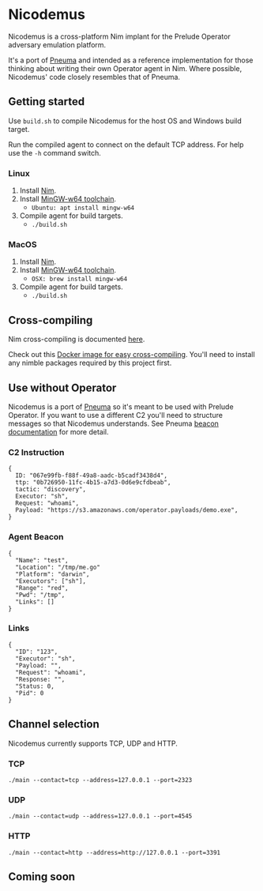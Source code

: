 # Nicodemus

Nicodemus is a cross-platform Nim implant for the Prelude Operator adversary emulation platform.  

It's a port of [Pneuma](https://github.com/preludeorg/pneuma) and intended as a reference implementation for those thinking about writing their own Operator agent in Nim. Where possible, Nicodemus' code closely resembles that of Pneuma.

## Getting started

Use `build.sh` to compile Nicodemus for the host OS and Windows build target.

Run the compiled agent to connect on the default TCP address.  For help use the `-h` command switch.

### Linux 

1. Install [Nim](https://nim-lang.org/install_unix.html).
2. Install [MinGW-w64 toolchain](https://nim-lang.org/install_unix.html).
   - `Ubuntu: apt install mingw-w64`
3. Compile agent for build targets.
   - `./build.sh`

### MacOS

1. Install [Nim](https://nim-lang.org/install_unix.html).
2. Install [MinGW-w64 toolchain](https://nim-lang.org/install_unix.html).
   - `OSX: brew install mingw-w64`
3. Compile agent for build targets.
   - `./build.sh`

## Cross-compiling

Nim cross-compiling is documented [here](https://nim-lang.org/docs/nimc.html#crossminuscompilation).

Check out this [Docker image for easy cross-compiling](https://github.com/chrisheller/docker-nim-cross).  You'll need to install any nimble packages required by this project first.

## Use without Operator

Nicodemus is a port of [Pneuma](https://github.com/preludeorg/pneuma) so it's meant to be used with Prelude Operator.  If you want to use a different C2 you'll need to structure messages so that Nicodemus understands.  See Pneuma [beacon documentation](https://github.com/preludeorg/pneuma#use-without-operator) for more detail.

### C2 Instruction

```
{
  ID: "067e99fb-f88f-49a8-aadc-b5cadf3438d4",
  ttp: "0b726950-11fc-4b15-a7d3-0d6e9cfdbeab",
  tactic: "discovery",
  Executor: "sh",
  Request: "whoami",
  Payload: "https://s3.amazonaws.com/operator.payloads/demo.exe",
}
```

### Agent Beacon

```
{
  "Name": "test",
  "Location": "/tmp/me.go"
  "Platform": "darwin",
  "Executors": ["sh"],
  "Range": "red",
  "Pwd": "/tmp",
  "Links": []
}
```

### Links

```
{
  "ID": "123",
  "Executor": "sh",
  "Payload: "",
  "Request": "whoami",
  "Response: "",
  "Status: 0,
  "Pid": 0
}
```

## Channel selection

Nicodemus currently supports TCP, UDP and HTTP. 

### TCP
`./main --contact=tcp --address=127.0.0.1 --port=2323`

### UDP
`./main --contact=udp --address=127.0.0.1 --port=4545`

### HTTP

`./main --contact=http --address=http://127.0.0.1 --port=3391`


## Coming soon


